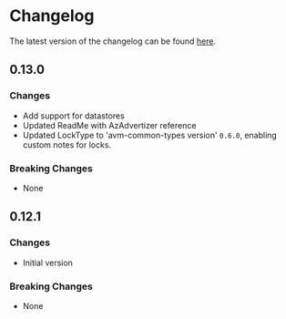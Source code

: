 # Changelog

The latest version of the changelog can be found [here](https://github.com/Azure/bicep-registry-modules/blob/main/avm/res/machine-learning-services/workspace/CHANGELOG.md).

## 0.13.0

### Changes

- Add support for datastores
- Updated ReadMe with AzAdvertizer reference
- Updated LockType to 'avm-common-types version' `0.6.0`, enabling custom notes for locks.

### Breaking Changes

- None

## 0.12.1

### Changes

- Initial version

### Breaking Changes

- None
